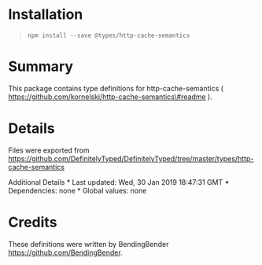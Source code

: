 Installation
============

> `npm install --save @types/http-cache-semantics`

Summary
=======

This package contains type definitions for http-cache-semantics ( https://github.com/kornelski/http-cache-semantics\#readme ).

Details
=======

Files were exported from https://github.com/DefinitelyTyped/DefinitelyTyped/tree/master/types/http-cache-semantics

Additional Details \* Last updated: Wed, 30 Jan 2019 18:47:31 GMT \* Dependencies: none \* Global values: none

Credits
=======

These definitions were written by BendingBender <a href="https://github.com/BendingBender" class="uri">https://github.com/BendingBender</a>.
